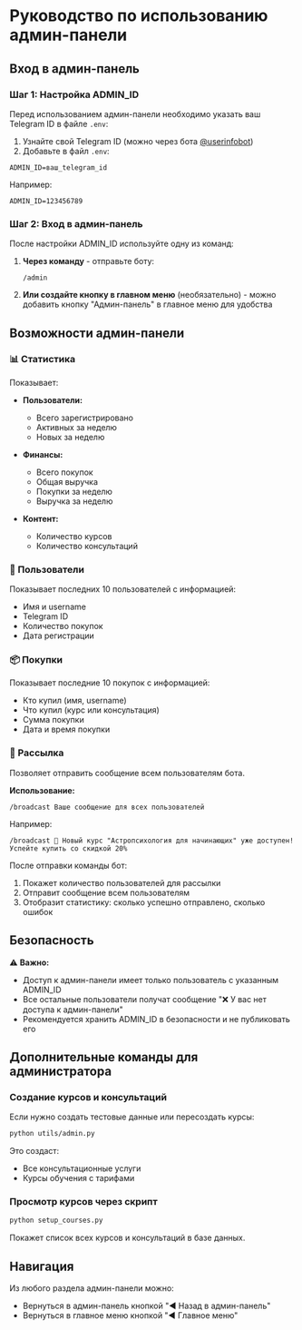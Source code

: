 # Руководство по использованию админ-панели

## Вход в админ-панель

### Шаг 1: Настройка ADMIN_ID

Перед использованием админ-панели необходимо указать ваш Telegram ID в файле `.env`:

1. Узнайте свой Telegram ID (можно через бота [@userinfobot](https://t.me/userinfobot))
2. Добавьте в файл `.env`:

```env
ADMIN_ID=ваш_telegram_id
```

Например:
```env
ADMIN_ID=123456789
```

### Шаг 2: Вход в админ-панель

После настройки ADMIN_ID используйте одну из команд:

1. **Через команду** - отправьте боту:
   ```
   /admin
   ```

2. **Или создайте кнопку в главном меню** (необязательно) - можно добавить кнопку "Админ-панель" в главное меню для удобства

## Возможности админ-панели

### 📊 Статистика

Показывает:
- **Пользователи:**
  - Всего зарегистрировано
  - Активных за неделю
  - Новых за неделю

- **Финансы:**
  - Всего покупок
  - Общая выручка
  - Покупки за неделю
  - Выручка за неделю

- **Контент:**
  - Количество курсов
  - Количество консультаций

### 👥 Пользователи

Показывает последних 10 пользователей с информацией:
- Имя и username
- Telegram ID
- Количество покупок
- Дата регистрации

### 📦 Покупки

Показывает последние 10 покупок с информацией:
- Кто купил (имя, username)
- Что купил (курс или консультация)
- Сумма покупки
- Дата и время покупки

### 📢 Рассылка

Позволяет отправить сообщение всем пользователям бота.

**Использование:**
```
/broadcast Ваше сообщение для всех пользователей
```

Например:
```
/broadcast 🎉 Новый курс "Астропсихология для начинающих" уже доступен! Успейте купить со скидкой 20%
```

После отправки команды бот:
1. Покажет количество пользователей для рассылки
2. Отправит сообщение всем пользователям
3. Отобразит статистику: сколько успешно отправлено, сколько ошибок

## Безопасность

⚠️ **Важно:**
- Доступ к админ-панели имеет только пользователь с указанным ADMIN_ID
- Все остальные пользователи получат сообщение "❌ У вас нет доступа к админ-панели"
- Рекомендуется хранить ADMIN_ID в безопасности и не публиковать его

## Дополнительные команды для администратора

### Создание курсов и консультаций

Если нужно создать тестовые данные или пересоздать курсы:

```bash
python utils/admin.py
```

Это создаст:
- Все консультационные услуги
- Курсы обучения с тарифами

### Просмотр курсов через скрипт

```bash
python setup_courses.py
```

Покажет список всех курсов и консультаций в базе данных.

## Навигация

Из любого раздела админ-панели можно:
- Вернуться в админ-панель кнопкой "◀️ Назад в админ-панель"
- Вернуться в главное меню кнопкой "◀️ Главное меню"

